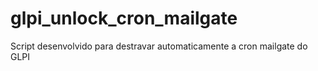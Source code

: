 # glpi_unlock_cron_mailgate
Script desenvolvido para destravar automaticamente a cron mailgate do GLPI
